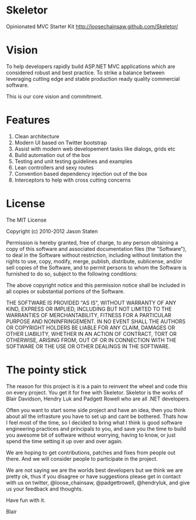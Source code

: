 Skeletor
========
Opinionated MVC Starter Kit
http://loosechainsaw.github.com/Skeletor/

Vision
=======
To help developers rapidly build ASP.NET MVC applications which are considered robust and best practice. 
To strike a balance between leveraging cutting edge and stable production ready quality commercial software.

This is our core vision and commitment.

Features
=========
1. Clean architecture
2. Modern UI based on Twitter bootstrap
3. Assist with modern web developement tasks like dialogs, grids etc
4. Build automation out of the box
5. Testing and unit testing guidelines and examples
6. Lean controllers and sexy routes
6. Convention based dependency injection out of the box
7. Interceptors to help with cross cutting concerns

License
=========

The MIT License

Copyright (c) 2010-2012 Jason Staten

Permission is hereby granted, free of charge, to any person obtaining a copy of this software and associated documentation files (the "Software"), to deal in the Software without restriction, including without limitation the rights to use, copy, modify, merge, publish, distribute, sublicense, and/or sell copies of the Software, and to permit persons to whom the Software is furnished to do so, subject to the following conditions:

The above copyright notice and this permission notice shall be included in all copies or substantial portions of the Software.

THE SOFTWARE IS PROVIDED "AS IS", WITHOUT WARRANTY OF ANY KIND, EXPRESS OR IMPLIED, INCLUDING BUT NOT LIMITED TO THE WARRANTIES OF MERCHANTABILITY, FITNESS FOR A PARTICULAR PURPOSE AND NONINFRINGEMENT. IN NO EVENT SHALL THE AUTHORS OR COPYRIGHT HOLDERS BE LIABLE FOR ANY CLAIM, DAMAGES OR OTHER LIABILITY, WHETHER IN AN ACTION OF CONTRACT, TORT OR OTHERWISE, ARISING FROM, OUT OF OR IN CONNECTION WITH THE SOFTWARE OR THE USE OR OTHER DEALINGS IN THE SOFTWARE.

The pointy stick
================== 
The reason for this project is it is a pain to reinvent the wheel and code this on every project. You get it for free
with Skeletor. Skeletor is the works of Blair Davidson, Hendry Luk and Padgett Rowell who are all .NET developers.

Often you want to start some side project and have an idea, then you think about all the infrasture you have to 
set up and cant be bothered. Thats how I feel most of the time, so I decided to bring what I think is good 
software engineering practices and principals to you, and save you the time to build you awesome bit of software 
without worrying, having to know, or just spend the time setting it up over and over again.

We are hoping to get contributions, patches and fixes from people out there. And we will consider people to participate
in the project.

We are not saying we are the worlds best developers but we think we are pretty ok, thus if you disagree or have 
suggestions please get in contact with us on twitter, @loose_chainsaw, @padgettrowell, @hendryluk, and give us your feedback and thoughts.

Have fun with it.

Blair